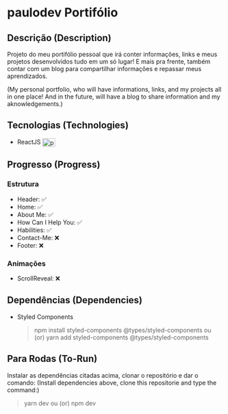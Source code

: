 # paulodev Portifólio

## Descrição (Description)

Projeto do meu portifólio pessoal que irá conter informações, links e meus projetos desenvolvidos tudo em um só lugar!
E mais pra frente, também contar com um blog para compartilhar informações e repassar meus aprendizados.

(My personal portfolio, who will have informations, links, and my projects all in one place!
And in the future, will have a blog to share information and my aknowledgements.)

## Tecnologias (Technologies)

- ReactJS <img align="center" alt="paulo-HTML" height="20" width="30" src="https://cdn.jsdelivr.net/gh/devicons/devicon/icons/react/react-original.svg">

## Progresso (Progress)

### Estrutura

- Header: :white_check_mark:
- Home: :white_check_mark:
- About Me: :white_check_mark:
- How Can I Help You: :white_check_mark:
- Habilities: :white_check_mark:
- Contact-Me: :x:
- Footer: :x:

### Animações

- ScrollReveal: :x:

## Dependências (Dependencies)

- Styled Components
  > npm install styled-components @types/styled-components
  > ou (or)
  > yarn add styled-components @types/styled-components

## Para Rodas (To-Run)

Instalar as dependências citadas acima, clonar o repositório e dar o comando:
(Install dependencies above, clone this repositorie and type the command:)

> yarn dev
> ou (or)
> npm dev
